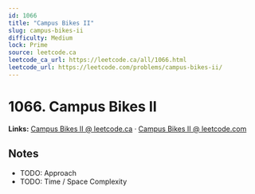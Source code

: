 ```yaml
--- 
id: 1066
title: "Campus Bikes II"
slug: campus-bikes-ii
difficulty: Medium
lock: Prime
source: leetcode.ca
leetcode_ca_url: https://leetcode.ca/all/1066.html
leetcode_url: https://leetcode.com/problems/campus-bikes-ii/
---
```


# 1066. Campus Bikes II

**Links:** [Campus Bikes II @ leetcode.ca](https://leetcode.ca/all/1066.html) · [Campus Bikes II @ leetcode.com](https://leetcode.com/problems/campus-bikes-ii/)

## Notes
- TODO: Approach
- TODO: Time / Space Complexity
